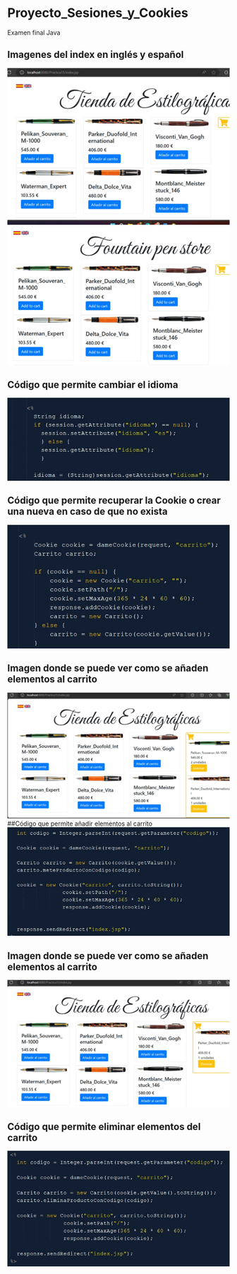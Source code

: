 # Proyecto_Sesiones_y_Cookies
Examen final Java

## Imagenes del index en inglés y español
![Index en español](https://github.com/manugym/Proyecto_Sesiones_y_Cookies/blob/main/img/index_es.jpg)
![Index en inglés](https://github.com/manugym/Proyecto_Sesiones_y_Cookies/blob/main/img/index_en.jpg)

## Código que permite cambiar el idioma
![Código para cambiar idioma](https://github.com/manugym/Proyecto_Sesiones_y_Cookies/blob/main/img/codigo_idioma.jpg)

## Código que permite recuperar la Cookie o crear una nueva en caso de que no exista
![Código de la cookie](https://github.com/manugym/Proyecto_Sesiones_y_Cookies/blob/main/img/codigo_cookie.jpg)

## Imagen donde se puede ver como se añaden elementos al carrito
![Añadir elemento](https://github.com/manugym/Proyecto_Sesiones_y_Cookies/blob/main/img/anadir_elemento.jpg)
##Código que permite añadir elementos al carrito
![Código añadir elemento](https://github.com/manugym/Proyecto_Sesiones_y_Cookies/blob/main/img/codigo_anadir.jpg)

## Imagen donde se puede ver como se añaden elementos al carrito
![Eliminar elemento](https://github.com/manugym/Proyecto_Sesiones_y_Cookies/blob/main/img/eliminar_elemento.jpg)

## Código que permite eliminar elementos del carrito
![Código eliminar elemento](https://github.com/manugym/Proyecto_Sesiones_y_Cookies/blob/main/img/codigo_eliminar.jpg)
